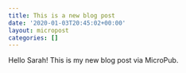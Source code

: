 ```yaml
---
title: This is a new blog post
date: '2020-01-03T20:45:02+00:00'
layout: micropost
categories: []
---
```


Hello Sarah! This is my new blog post via MicroPub.
